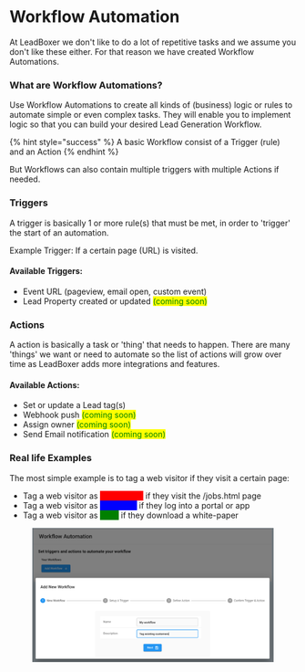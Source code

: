# Workflow Automation

At LeadBoxer we don't like to do a lot of repetitive tasks and we assume you don't like these either. For that reason we have created Workflow Automations.

### What are Workflow Automations?

Use Workflow Automations to create all kinds of (business) logic or rules to automate simple or even complex tasks. They will enable you to implement logic so that you can build your desired Lead Generation Workflow.

{% hint style="success" %}
A basic Workflow consist of a Trigger (rule) and an Action
{% endhint %}

But Workflows can also contain multiple triggers with multiple Actions if needed.

### Triggers

A trigger is basically 1 or more rule(s) that must be met, in order to 'trigger' the start of an automation.

Example Trigger: If a certain page (URL) is visited.

#### Available Triggers:

* Event URL (pageview, email open, custom event)
* Lead Property created or updated <mark style="color:green;">(coming soon)</mark>

### Actions

A action is basically a task or 'thing' that needs to happen. There are many 'things' we want or need to automate so the list of actions will grow over time as LeadBoxer adds more integrations and features.

#### Available Actions:

* Set or update a Lead tag(s)
* Webhook push <mark style="color:green;">(coming soon)</mark>
* Assign owner <mark style="color:green;">(coming soon)</mark>
* Send Email notification <mark style="color:green;">(coming soon)</mark>

### Real life Examples

The most simple example is to tag a web visitor if they visit a certain page:

* Tag a web visitor as <mark style="color:red;background-color:red;">Job-seeker</mark> if they visit the /jobs.html page
* Tag a web visitor as <mark style="color:blue;background-color:blue;">Customer</mark> if they log into a portal or app
* Tag a web visitor as <mark style="color:green;background-color:green;">Lead</mark> if they download a white-paper



<figure><img src="../../.gitbook/assets/LeadBoxer_Workflow_automation_step_1 (1).png" alt=""><figcaption></figcaption></figure>
